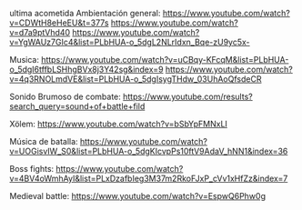  ultima acometida
Ambientación general:
https://www.youtube.com/watch?v=CDWtH8eHeEU&t=377s
https://www.youtube.com/watch?v=d7a9ptVhd40
https://www.youtube.com/watch?v=YgWAUz7GIc4&list=PLbHUA-o_5dgL2NLrIdxn_Bqe-zU9yc5x-

Musica:
https://www.youtube.com/watch?v=uCBqy-KFcqM&list=PLbHUA-o_5dgI6tffbLSHhgBVx8j3Y42sg&index=9
https://www.youtube.com/watch?v=4q3RNOLmdVE&list=PLbHUA-o_5dgIsygTHdw_03UhAoQfsdeCR


Sonido Brumoso de combate:
https://www.youtube.com/results?search_query=sound+of+battle+fild


Xölem:
https://www.youtube.com/watch?v=bSbYpFMNxLI

Música de batalla:
https://www.youtube.com/watch?v=UOGisvIW_S0&list=PLbHUA-o_5dgKIcvpPs10ftV9AdaV_hNN1&index=36

Boss fights:
https://www.youtube.com/watch?v=4BV4oWmhAyI&list=PLxDzafbIeg3M37m2RkoFJxP_cVv1xHfZz&index=7

Medieval battle:
https://www.youtube.com/watch?v=EspwQ6Phw0g